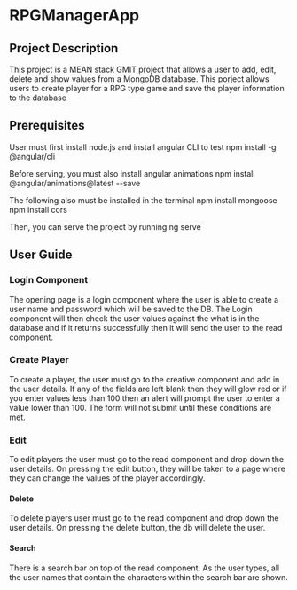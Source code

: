 # RPGManagerApp

## Project Description
This project is a MEAN stack GMIT project that allows a user to add, edit, delete and show values from a MongoDB database.
This porject allows users to create player for a RPG type game and save the player information to the database

## Prerequisites 
User must first install node.js and install angular CLI to test
npm install -g @angular/cli

Before serving, you must also install angular animations
npm install @angular/animations@latest --save

The following also must be installed in the terminal 
npm install mongoose
npm install cors

Then, you can serve the project by running ng serve

## User Guide
### Login Component 
The opening page is a login component where the user is able to create a user name and password which will be saved to the DB.
The Login component will then check the user values against the what is in the database and if it returns successfully then it will send the user to the read component. 

### Create Player
To create a player, the user must go to the creative component and add in the user details. If any of the fields are left blank then they will glow red or if you enter values less than 100 then an alert will prompt the user to enter a value lower than 100. The form will not submit until these conditions are met.

### Edit
To edit players the user must go to the read component and drop down the user details. On pressing the edit button, they will be taken to a page where they can change the values of the player accordingly.
 
#### Delete 
To delete players user must go to the read component and drop down the user details. On pressing the delete button, the db will delete the user.

#### Search
There is a search bar on top of the read component. As the user types, all the user names that contain the characters within the search bar are shown.

